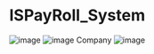 # ISPayRoll_System

![image](https://github.com/user-attachments/assets/d281fe62-6bc2-43bc-9886-ce77e9dcec48)
![image](https://github.com/user-attachments/assets/0df3ff68-fee5-43e0-ada7-6b5c70b797e9)
Company 
![image](https://github.com/user-attachments/assets/2605016a-da3e-44d0-89f8-d2ef45787e59)

